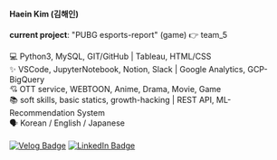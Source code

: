 #### Haein Kim (김해인)  
**current project**: "PUBG esports-report" (game) 👉 team_5

💻 Python3, MySQL, GIT/GitHub | Tableau, HTML/CSS  
✨ VSCode, JupyterNotebook, Notion, Slack | Google Analytics, GCP-BigQuery  
💘 OTT service, WEBTOON, Anime, Drama, Movie, Game  
📚 soft skills, basic statics, growth-hacking | REST API, ML-Recommendation System  
🗣 Korean / English / Japanese  
<br>
[![Velog Badge](http://img.shields.io/badge/-Velog-20c997?style=flat&link=https://velog.io/@haenyy3153)](https://velog.io/@haenyy3153)
[![LinkedIn Badge](http://img.shields.io/badge/-LinkedIn-0072b1?style=flat&logo=linkedin&link=https://www.linkedin.com/in/haein-kim-80b65217a/)](https://www.linkedin.com/in/haein-kim-80b65217a/)

<!-- [![Medium Badge](http://img.shields.io/badge/-Medium-12100E?style=flat&logo=medium&link=https://medium.com/@haein.kim.kr)](https://medium.com/@haein.kim.kr)
--> 



<!--
**haein-kim/haein-kim** is a ✨ _special_ ✨ repository because its `README.md` (this file) appears on your GitHub profile.

Here are some ideas to get you started:

- 🔭 I’m currently working on ...
- 🌱 I’m currently learning ...
- 👯 I’m looking to collaborate on ...
- 🤔 I’m looking for help with ...
- 💬 Ask me about ...
- 📫 How to reach me: ...
- 😄 Pronouns: ...
- ⚡ Fun fact: ...
-->
